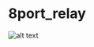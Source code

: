 # 8port_relay

![alt text](https://github.com/[username]/[reponame]/blob/[branch]/image.jpg?raw=true)
